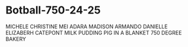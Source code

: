 # Botball-750-24-25
MICHELE CHRISTINE MEI ADARA MADISON ARMANDO DANIELLE ELIZABERH CATEPONT MILK PUDDING PIG IN A BLANKET 750 DEGREE BAKERY
